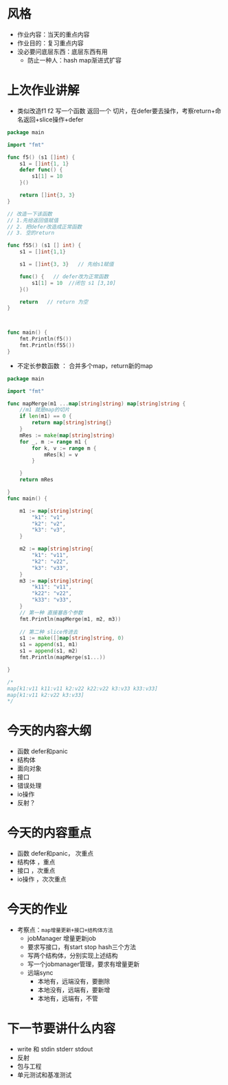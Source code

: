 # 风格
- 作业内容：当天的重点内容
- 作业目的：复习重点内容
- 没必要问底层东西：底层东西有用
    - 防止一种人：hash map渐进式扩容


# 上次作业讲解
- 类似改造f1 f2 写一个函数 返回一个 切片，在defer要去操作，考察return+命名返回+slice操作+defer
```go
package main

import "fmt"

func f5() (s1 []int) {
	s1 = []int{1, 1}
	defer func() {
		s1[1] = 10
	}()

	return []int{3, 3}
}

// 改造一下该函数
// 1.先给返回值赋值
// 2. 把defer改造成正常函数
// 3. 空的return

func f55() (s1 [] int) {
	s1 = []int{1,1}

	s1 = []int{3, 3}   // 先给s1赋值

	func() {   // defer改为正常函数
		s1[1] = 10  //闭包 s1 [3,10]
	}()

	return   // return 为空
}



func main() {
	fmt.Println(f5())
	fmt.Println(f55())
}

```

- 不定长参数函数 ： 合并多个map，return新的map  

```go
package main

import "fmt"

func mapMerge(m1 ...map[string]string) map[string]string {
	//m1 就是map的切片
	if len(m1) == 0 {
		return map[string]string{}
	}
	mRes := make(map[string]string)
	for _, m := range m1 {
		for k, v := range m {
			mRes[k] = v
		}

	}
	return mRes

}
func main() {

	m1 := map[string]string{
		"k1": "v1",
		"k2": "v2",
		"k3": "v3",
	}

	m2 := map[string]string{
		"k1": "v11",
		"k2": "v22",
		"k3": "v33",
	}
	m3 := map[string]string{
		"k11": "v11",
		"k22": "v22",
		"k33": "v33",
	}
	// 第一种 直接塞各个参数
	fmt.Println(mapMerge(m1, m2, m3))
    
	// 第二种 slice传进去
	s1 := make([]map[string]string, 0)
	s1 = append(s1, m1)
	s1 = append(s1, m2)
	fmt.Println(mapMerge(s1...))

}

/*
map[k1:v11 k11:v11 k2:v22 k22:v22 k3:v33 k33:v33]
map[k1:v11 k2:v22 k3:v33]
*/
```


# 今天的内容大纲

- 函数 defer和panic
- 结构体 
- 面向对象
- 接口
- 错误处理
- io操作
- 反射？


# 今天的内容重点
- 函数 defer和panic， 次重点
- 结构体 ，重点 
- 接口  ，次重点
- io操作 ，次次重点


# 今天的作业

- 考察点：`map增量更新+接口+结构体方法`
    - jobManager 增量更新job
    - 要求写接口，有start stop hash三个方法
    - 写两个结构体，分别实现上述结构
    - 写一个jobmanager管理，要求有增量更新
    - 远端sync 
        - 本地有，远端没有，要删除
        - 本地没有，远端有，要新增
        - 本地有，远端有，不管
    
    

# 下一节要讲什么内容
- write 和 stdin stderr stdout
- 反射
- 包与工程
- 单元测试和基准测试

